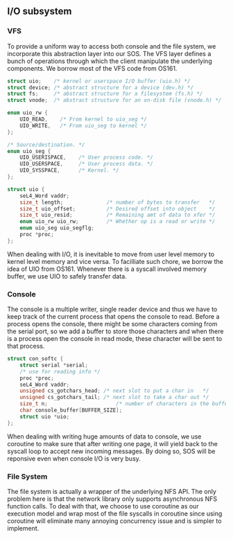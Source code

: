 ## I/O subsystem

### VFS 

To provide a uniform way to access both console and the file system, we incorporate this abstraction layer into our SOS. The VFS layer defines a bunch of operations through which the client manipulate the underlying components. We borrow most of the VFS code from OS161.

```c
struct uio;    /* kernel or userspace I/O buffer (uio.h) */
struct device; /* abstract structure for a device (dev.h) */
struct fs;     /* abstract structure for a filesystem (fs.h) */
struct vnode;  /* abstract structure for an on-disk file (vnode.h) */
```

```c
enum uio_rw {
    UIO_READ,    /* From kernel to uio_seg */
    UIO_WRITE,   /* From uio_seg to kernel */
};

/* Source/destination. */
enum uio_seg {
    UIO_USERISPACE,    /* User process code. */
    UIO_USERSPACE,     /* User process data. */
    UIO_SYSSPACE,      /* Kernel. */
};

struct uio {
    seL4_Word vaddr;
    size_t length;              /* number of bytes to transfer   */
    size_t uio_offset;          /* Desired offset into object    */
    size_t uio_resid;           /* Remaining amt of data to xfer */
    enum uio_rw uio_rw;         /* Whether op is a read or write */
    enum uio_seg uio_segflg;
    proc *proc;
};
```

When dealing with I/O, it is inevitable to move from user level memory to kernel level memory and vice versa. To facilliate such chore, we borrow the idea of UIO from OS161. Whenever there is a syscall involved memory buffer, we use UIO to safely transfer data.  

### Console

The console is a multiple writer, single reader device and thus we have to keep track of the current process that opens the console to read. Before a process opens the console, there might be some characters coming from the serial port, so  we add a buffer to store those characters and when there is a process open the console in read mode, these character will be sent to that process. 

```c
struct con_softc {
    struct serial *serial;
    /* use for reading info */
    proc *proc;
    seL4_Word vaddr;
    unsigned cs_gotchars_head; /* next slot to put a char in   */
    unsigned cs_gotchars_tail; /* next slot to take a char out */
    size_t n;                      /* number of characters in the buffer */
    char console_buffer[BUFFER_SIZE];
    struct uio *uio;
};
```

When dealing with writing huge amounts of data to console, we use coroutine to make sure that after writing one page, it will yield back to the syscall loop to accept new incoming messages. By doing so, SOS will be reponsive even when console I/O is very busy.

### File System

The file system is actually a wrapper of the underlying NFS API. The only problem here is that the network library only supports asynchronous NFS function calls. To deal with that, we choose to use coroutine as our execution model and wrap most of the file syscalls in coroutine since using coroutine will eliminate many annoying concurrency issue and is simpler to implement. 